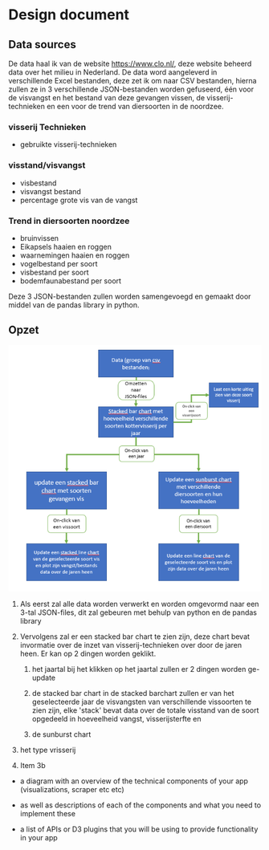 # Design document

## Data sources
De data haal ik van de website https://www.clo.nl/, deze website beheerd data over het milieu in Nederland. De data word aangeleverd in verschillende Excel bestanden, deze zet ik om naar CSV bestanden, hierna zullen ze in 3 verschillende JSON-bestanden worden gefuseerd, één voor de visvangst en het bestand van deze gevangen vissen, de visserij-technieken en een voor de trend van diersoorten in de noordzee.

### visserij Technieken
 * gebruikte visserij-technieken

### visstand/visvangst
* visbestand
* visvangst bestand
* percentage grote vis van de vangst

### Trend in diersoorten noordzee
* bruinvissen
* Eikapsels haaien en roggen
* waarnemingen haaien en roggen
* vogelbestand per soort
* visbestand per soort
* bodemfaunabestand per soort

Deze 3 JSON-bestanden zullen worden samengevoegd en gemaakt door middel van de pandas library in python.

## Opzet
![Diagram](/images/schema.PNG)

1. Als eerst zal alle data worden verwerkt en worden omgevormd naar een 3-tal JSON-files, dit zal gebeuren met behulp van python en de pandas library

1. Vervolgens zal er een stacked bar chart te zien zijn, deze chart bevat invormatie over de inzet van visserij-technieken over door de jaren heen. Er kan op 2 dingen worden geklikt.

    1. het jaartal
    bij het klikken op het jaartal zullen er 2 dingen worden ge-update

      1. de stacked bar chart
      in de stacked barchart zullen er van het geselecteerde jaar de visvangsten van verschillende vissoorten te zien zijn, elke 'stack' bevat data over de totale visstand van de soort opgedeeld in hoeveelheid vangst, visserijsterfte en

    1. de sunburst chart

  1. het type vrisserij
1. Item 3b
<!-- is de diagram goed? -->
* a diagram with an overview of the technical components of your app (visualizations, scraper etc etc)

* as well as descriptions of each of the components and what you need to implement these
<!-- componenten beschrijven goed in diagram? -->

* a list of APIs or D3 plugins that you will be using to provide functionality in your app
<!-- bv een geojson plugin?  -->
